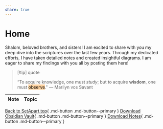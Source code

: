 ```yaml
---
share: true
---
```


# Home

Shalom, beloved brothers, and sisters! I am excited to share with you my deep dive into the scriptures over the last few years. Through my dedicated efforts, I have taken detailed notes and created insightful diagrams. I am eager to share my findings with you all by posting them here!


> [!tip] quote
> 
>“To acquire knowledge, one must *study*; but to acquire **wisdom**, one must <mark style="background: #FFB86CA6;">observe</mark>." ― Marilyn vos Savant

| Note | Topic |
| ---- | ----- |


[Back to SetApart.top](https://setapart.top){ .md-button .md-button--primary }
[Download Obsidian Vault](index.md#){ .md-button .md-button--primary }
[Download Notes](index.md.md#){ .md-button .md-button--primary }